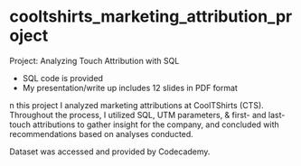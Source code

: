 # cooltshirts_marketing_attribution_project

Project: Analyzing Touch Attribution with SQL

- SQL code is provided
- My presentation/write up includes 12 slides in PDF format

n this project I analyzed marketing attributions at CoolTShirts (CTS). Throughout the process, I utilized SQL, UTM parameters, & first- and last-touch attributions to gather insight for the company, and concluded with recommendations based on analyses conducted.

Dataset was accessed and provided by Codecademy. 
